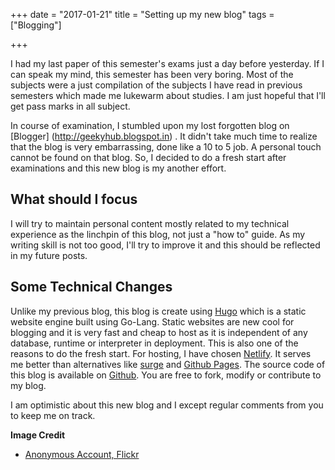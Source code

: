 +++
date = "2017-01-21"
title = "Setting up my new blog"
tags = ["Blogging"]

+++

I had my last paper of this semester's exams just a day before yesterday. If I can speak my mind, this semester has been very boring. Most of the subjects were a just compilation of the subjects I have read in previous semesters which made me lukewarm about studies. I am just hopeful that I'll get pass marks in all subject. 

In course of examination, I stumbled upon my lost forgotten blog on [Blogger] (http://geekyhub.blogspot.in)  . It didn't take much time to realize that the blog is very embarrassing, done like a 10 to 5 job. A personal touch cannot be found on that blog. So, I decided to do a fresh start after examinations and this new blog is my another effort.

<!--more-->

## What should I focus

I will try to maintain personal content mostly related to my technical experience as the linchpin of this blog, not just a "how to" guide. 
As my writing skill is not too good, I'll try to improve it and this should be reflected in my future posts.

## Some Technical Changes

Unlike my previous blog, this blog is create using [Hugo](https://gohugo.io/) which is a static website engine built using Go-Lang. Static websites are new cool for blogging and it is very fast and cheap to host as it is independent of any database, runtime or interpreter in deployment.  This is also one of the reasons to do the fresh start.
For hosting, I have chosen [Netlify](https://www.netlify.com/). It serves me better than alternatives like [surge](http://surge.sh/) and [Github Pages](https://pages.github.com/).
The source code of this blog is available on [Github](https://github.com/vikas-0/GeekyHub). You are free to fork, modify or contribute to my blog.

I am optimistic about this new blog and I except regular comments from you to keep me on track.

**Image Credit**

- [Anonymous Account, Flickr](https://flic.kr/p/7uHYQc)